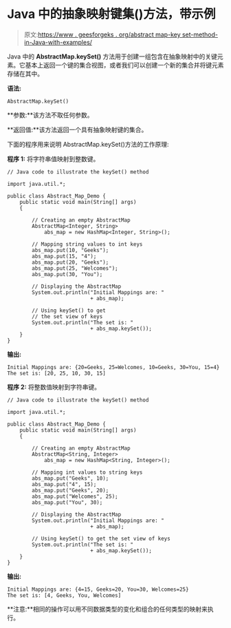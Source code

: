 # Java 中的抽象映射键集()方法，带示例

> 原文:[https://www . geesforgeks . org/abstract map-key set-method-in-Java-with-examples/](https://www.geeksforgeeks.org/abstractmap-keyset-method-in-java-with-examples/)

Java 中的 **AbstractMap.keySet()** 方法用于创建一组包含在抽象映射中的关键元素。它基本上返回一个键的集合视图，或者我们可以创建一个新的集合并将键元素存储在其中。

**语法:**

```
AbstractMap.keySet()
```

**参数:**该方法不取任何参数。

**返回值:**该方法返回一个具有抽象映射键的集合。

下面的程序用来说明 AbstractMap.keySet()方法的工作原理:

**程序 1:** 将字符串值映射到整数键。

```
// Java code to illustrate the keySet() method

import java.util.*;

public class Abstract_Map_Demo {
    public static void main(String[] args)
    {

        // Creating an empty AbstractMap
        AbstractMap<Integer, String>
            abs_map = new HashMap<Integer, String>();

        // Mapping string values to int keys
        abs_map.put(10, "Geeks");
        abs_map.put(15, "4");
        abs_map.put(20, "Geeks");
        abs_map.put(25, "Welcomes");
        abs_map.put(30, "You");

        // Displaying the AbstractMap
        System.out.println("Initial Mappings are: "
                           + abs_map);

        // Using keySet() to get
        // the set view of keys
        System.out.println("The set is: "
                           + abs_map.keySet());
    }
}
```

**输出:**

```
Initial Mappings are: {20=Geeks, 25=Welcomes, 10=Geeks, 30=You, 15=4}
The set is: [20, 25, 10, 30, 15]

```

**程序 2:** 将整数值映射到字符串键。

```
// Java code to illustrate the keySet() method

import java.util.*;

public class Abstract_Map_Demo {
    public static void main(String[] args)
    {

        // Creating an empty AbstractMap
        AbstractMap<String, Integer>
            abs_map = new HashMap<String, Integer>();

        // Mapping int values to string keys
        abs_map.put("Geeks", 10);
        abs_map.put("4", 15);
        abs_map.put("Geeks", 20);
        abs_map.put("Welcomes", 25);
        abs_map.put("You", 30);

        // Displaying the AbstractMap
        System.out.println("Initial Mappings are: "
                           + abs_map);

        // Using keySet() to get the set view of keys
        System.out.println("The set is: "
                           + abs_map.keySet());
    }
}
```

**输出:**

```
Initial Mappings are: {4=15, Geeks=20, You=30, Welcomes=25}
The set is: [4, Geeks, You, Welcomes]

```

**注意:**相同的操作可以用不同数据类型的变化和组合的任何类型的映射来执行。
